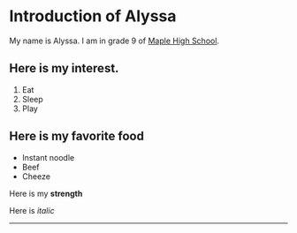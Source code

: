 # Introduction of Alyssa

My name is Alyssa. I am in grade 9 of
[Maple High School](http://www.yrdsb.ca/schools/maple.hs/Pages/default.aspx).

## Here is my interest.

1. Eat
1. Sleep
1. Play

## Here is my favorite food

- Instant noodle
- Beef
- Cheeze

Here is my **strength**

Here is _italic_

---
